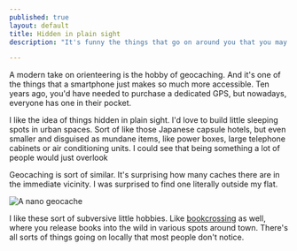```yaml
---
published: true
layout: default
title: Hidden in plain sight
description: "It's funny the things that go on around you that you may or may not know about... I take a look at geocaching today."

---
```


A modern take on orienteering is the hobby of geocaching. And it's one of the things that a smartphone just makes so much more accessible. Ten years ago, you'd have needed to purchase a dedicated GPS, but nowadays, everyone has one in their pocket.

I like the idea of things hidden in plain sight. I'd love to build little sleeping spots in urban spaces. Sort of like those Japanese capsule hotels, but even smaller and disguised as mundane items, like power boxes, large telephone cabinets or air conditioning units. I could see that being something a lot of people would just overlook

Geocaching is sort of similar. It's surprising how many caches there are in the immediate vicinity. I was surprised to find one literally outside my flat.

![A nano geocache](http://i.imgur.com/IfTfX38.jpg)

I like these sort of subversive little hobbies. Like <a href="http://www.bookcrossing.com">bookcrossing</a> as well, where you release books into the wild in various spots around town. There's all sorts of things going on locally that most people don't notice.



